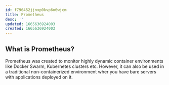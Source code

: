 ```yaml
---
id: f796452jjnxp0kvp6o6wjcm
title: Prometheus
desc: ''
updated: 1665636924003
created: 1665636924003
---
```


## What is Prometheus?

Prometheus was created to monitor highly dynamic container environments like Docker Swarm, Kubernetes clusters etc. However, it can also be used in a traditional non-containerized environment wher you have bare servers with applications deployed on it.
